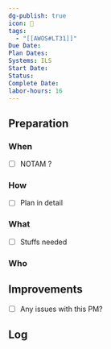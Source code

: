 ```yaml
---
dg-publish: true
icon: 🛬
tags:
  - "[[AWOS#LT31]]"
Due Date: 
Plan Dates: 
Systems: ILS
Start Date: 
Status: 
Complete Date: 
labor-hours: 16
---
```


## Preparation
### When
- [ ] NOTAM ?
### How
- [ ] Plan in detail
### What
- [ ] Stuffs needed
### Who

## Improvements
- [ ] Any issues with this PM?

## Log

